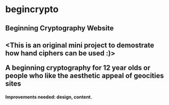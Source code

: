 # begincrypto

<h2> Beginning Cryptography Website <h2>

<This is an original mini project to demostrate how hand ciphers can be used :)>

A beginning cryptography for 12 year olds or people who like the aesthetic appeal of geocities sites

<h4> Improvements needed: design, content. <h4>

